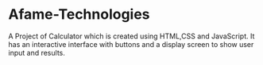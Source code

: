 # Afame-Technologies
A Project of Calculator which is created using HTML,CSS and JavaScript. It has an interactive interface with buttons and a display screen to show user input and results.
